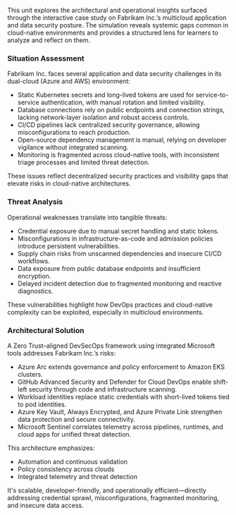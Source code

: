 This unit explores the architectural and operational insights surfaced through the interactive case study on Fabrikam Inc.’s multicloud application and data security posture. The simulation reveals systemic gaps common in cloud-native environments and provides a structured lens for learners to analyze and reflect on them.

### Situation Assessment

Fabrikam Inc. faces several application and data security challenges in its dual-cloud (Azure and AWS) environment:

- Static Kubernetes secrets and long-lived tokens are used for service-to-service authentication, with manual rotation and limited visibility.
- Database connections rely on public endpoints and connection strings, lacking network-layer isolation and robust access controls.
- CI/CD pipelines lack centralized security governance, allowing misconfigurations to reach production.
- Open-source dependency management is manual, relying on developer vigilance without integrated scanning.
- Monitoring is fragmented across cloud-native tools, with inconsistent triage processes and limited threat detection.

These issues reflect decentralized security practices and visibility gaps that elevate risks in cloud-native architectures.

### Threat Analysis

Operational weaknesses translate into tangible threats:

- Credential exposure due to manual secret handling and static tokens.
- Misconfigurations in infrastructure-as-code and admission policies introduce persistent vulnerabilities.
- Supply chain risks from unscanned dependencies and insecure CI/CD workflows.
- Data exposure from public database endpoints and insufficient encryption.
- Delayed incident detection due to fragmented monitoring and reactive diagnostics.

These vulnerabilities highlight how DevOps practices and cloud-native complexity can be exploited, especially in multicloud environments.

### Architectural Solution

A Zero Trust–aligned DevSecOps framework using integrated Microsoft tools addresses Fabrikam Inc.’s risks:

- Azure Arc extends governance and policy enforcement to Amazon EKS clusters.
- GitHub Advanced Security and Defender for Cloud DevOps enable shift-left security through code and infrastructure scanning.
- Workload identities replace static credentials with short-lived tokens tied to pod identities.
- Azure Key Vault, Always Encrypted, and Azure Private Link strengthen data protection and secure connectivity.
- Microsoft Sentinel correlates telemetry across pipelines, runtimes, and cloud apps for unified threat detection.

This architecture emphasizes:

- Automation and continuous validation
- Policy consistency across clouds
- Integrated telemetry and threat detection

It's scalable, developer-friendly, and operationally efficient—directly addressing credential sprawl, misconfigurations, fragmented monitoring, and insecure data access.